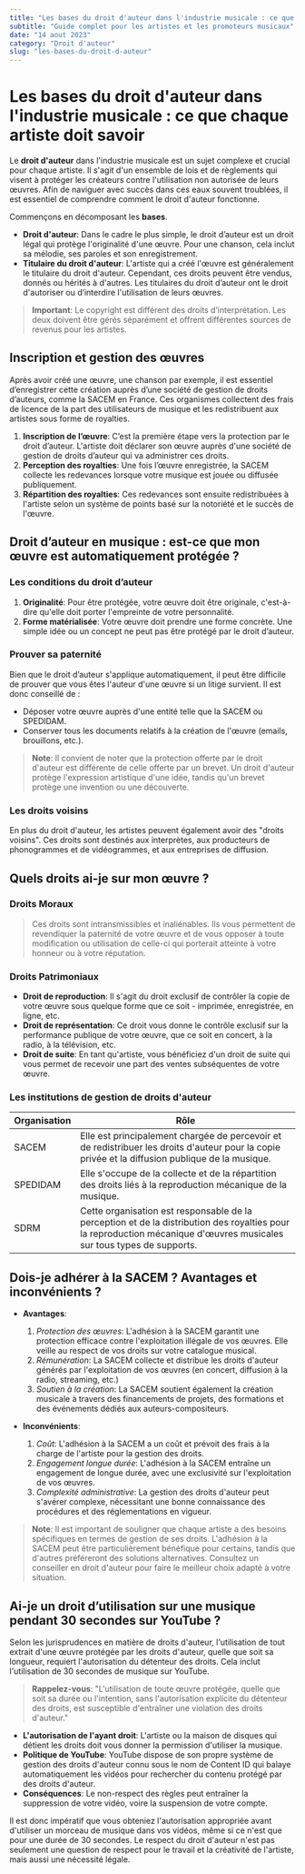 ```yaml
---
title: "Les bases du droit d'auteur dans l'industrie musicale : ce que chaque artiste doit savoir"
subtitle: "Guide complet pour les artistes et les promoteurs musicaux"
date: "14 aout 2023"
category: "Droit d'auteur"
slug: "les-bases-du-droit-d-auteur"
---
```


# Les bases du droit d'auteur dans l'industrie musicale : ce que chaque artiste doit savoir

Le **droit d'auteur** dans l'industrie musicale est un sujet complexe et crucial pour chaque artiste. Il s'agit d'un ensemble de lois et de règlements qui visent à protéger les créateurs contre l'utilisation non autorisée de leurs œuvres. Afin de naviguer avec succès dans ces eaux souvent troublées, il est essentiel de comprendre comment le droit d'auteur fonctionne.

Commençons en décomposant les **bases**.

-   **Droit d'auteur**: Dans le cadre le plus simple, le droit d’auteur est un droit légal qui protège l'originalité d'une œuvre. Pour une chanson, cela inclut sa mélodie, ses paroles et son enregistrement.
-   **Titulaire du droit d'auteur**: L'artiste qui a créé l'œuvre est généralement le titulaire du droit d'auteur. Cependant, ces droits peuvent être vendus, donnés ou hérités à d'autres. Les titulaires du droit d’auteur ont le droit d'autoriser ou d’interdire l'utilisation de leurs œuvres.

> **Important**: Le copyright est différent des droits d’interprétation. Les deux doivent être gérés séparément et offrent différentes sources de revenus pour les artistes.

## Inscription et gestion des œuvres

Après avoir créé une œuvre, une chanson par exemple, il est essentiel d’enregistrer cette création auprès d’une société de gestion de droits d’auteurs, comme la SACEM en France. Ces organismes collectent des frais de licence de la part des utilisateurs de musique et les redistribuent aux artistes sous forme de royalties.

1. **Inscription de l’œuvre**: C’est la première étape vers la protection par le droit d’auteur. L'artiste doit déclarer son œuvre auprès d'une société de gestion de droits d’auteur qui va administrer ces droits.
2. **Perception des royalties**: Une fois l’œuvre enregistrée, la SACEM collecte les redevances lorsque votre musique est jouée ou diffusée publiquement.
3. **Répartition des royalties**: Ces redevances sont ensuite redistribuées à l'artiste selon un système de points basé sur la notoriété et le succès de l'œuvre.

## Droit d’auteur en musique : est-ce que mon œuvre est automatiquement protégée ?

### Les conditions du droit d’auteur

1. **Originalité**: Pour être protégée, votre œuvre doit être originale, c'est-à-dire qu'elle doit porter l'empreinte de votre personnalité.
2. **Forme matérialisée**: Votre œuvre doit prendre une forme concrète. Une simple idée ou un concept ne peut pas être protégé par le droit d’auteur.

### Prouver sa paternité

Bien que le droit d’auteur s'applique automatiquement, il peut être difficile de prouver que vous êtes l'auteur d'une œuvre si un litige survient. Il est donc conseillé de :

-   Déposer votre œuvre auprès d'une entité telle que la SACEM ou SPEDIDAM.
-   Conserver tous les documents relatifs à la création de l'œuvre (emails, brouillons, etc.).

> **Note**: Il convient de noter que la protection offerte par le droit d'auteur est différente de celle offerte par un brevet. Un droit d'auteur protège l'expression artistique d'une idée, tandis qu'un brevet protège une invention ou une découverte.

### Les droits voisins

En plus du droit d'auteur, les artistes peuvent également avoir des "droits voisins". Ces droits sont destinés aux interprètes, aux producteurs de phonogrammes et de vidéogrammes, et aux entreprises de diffusion.

## Quels droits ai-je sur mon œuvre ?

### Droits Moraux

> Ces droits sont intransmissibles et inaliénables. Ils vous permettent de revendiquer la paternité de votre œuvre et de vous opposer à toute modification ou utilisation de celle-ci qui porterait atteinte à votre honneur ou à votre réputation.

### Droits Patrimoniaux

-   **Droit de reproduction**: Il s'agit du droit exclusif de contrôler la copie de votre œuvre sous quelque forme que ce soit - imprimée, enregistrée, en ligne, etc.
-   **Droit de représentation**: Ce droit vous donne le contrôle exclusif sur la performance publique de votre œuvre, que ce soit en concert, à la radio, à la télévision, etc.
-   **Droit de suite**: En tant qu'artiste, vous bénéficiez d'un droit de suite qui vous permet de recevoir une part des ventes subséquentes de votre œuvre.

### Les institutions de gestion de droits d'auteur

| Organisation | Rôle                                                                                                                                                                  |
| ------------ | --------------------------------------------------------------------------------------------------------------------------------------------------------------------- |
| SACEM        | Elle est principalement chargée de percevoir et de redistribuer les droits d'auteur pour la copie privée et la diffusion publique de la musique.                      |
| SPEDIDAM     | Elle s'occupe de la collecte et de la répartition des droits liés à la reproduction mécanique de la musique.                                                          |
| SDRM         | Cette organisation est responsable de la perception et de la distribution des royalties pour la reproduction mécanique d'œuvres musicales sur tous types de supports. |

## Dois-je adhérer à la SACEM ? Avantages et inconvénients ?

-   **Avantages**:

    1. _Protection des œuvres_: L'adhésion à la SACEM garantit une protection efficace contre l'exploitation illégale de vos œuvres. Elle veille au respect de vos droits sur votre catalogue musical.
    2. _Rémunération_: La SACEM collecte et distribue les droits d'auteur générés par l'exploitation de vos œuvres (en concert, diffusion à la radio, streaming, etc.)
    3. _Soutien à la création_: La SACEM soutient également la création musicale à travers des financements de projets, des formations et des événements dédiés aux auteurs-compositeurs.

-   **Inconvénients**:
    1. _Coût_: L'adhésion à la SACEM a un coût et prévoit des frais à la charge de l'artiste pour la gestion des droits.
    2. _Engagement longue durée_: L'adhésion à la SACEM entraîne un engagement de longue durée, avec une exclusivité sur l'exploitation de vos œuvres.
    3. _Complexité administrative_: La gestion des droits d'auteur peut s'avérer complexe, nécessitant une bonne connaissance des procédures et des réglementations en vigueur.

> **Note**: Il est important de souligner que chaque artiste a des besoins spécifiques en termes de gestion de ses droits. L'adhésion à la SACEM peut être particulièrement bénéfique pour certains, tandis que d'autres préféreront des solutions alternatives. Consultez un conseiller en droit d'auteur pour faire le meilleur choix adapté à votre situation.

## Ai-je un droit d’utilisation sur une musique pendant 30 secondes sur YouTube ?

Selon les jurisprudences en matière de droits d'auteur, l'utilisation de tout extrait d'une œuvre protégée par les droits d'auteur, quelle que soit sa longueur, requiert l'autorisation du détenteur des droits. Cela inclut l'utilisation de 30 secondes de musique sur YouTube.

> **Rappelez-vous**: "L'utilisation de toute œuvre protégée, quelle que soit sa durée ou l'intention, sans l'autorisation explicite du détenteur des droits, est susceptible d'entraîner une violation des droits d'auteur."

-   **L'autorisation de l'ayant droit**: L'artiste ou la maison de disques qui détient les droits doit vous donner la permission d'utiliser la musique.
-   **Politique de YouTube**: YouTube dispose de son propre système de gestion des droits d'auteur connu sous le nom de Content ID qui balaye automatiquement les vidéos pour rechercher du contenu protégé par des droits d'auteur.
-   **Conséquences**: Le non-respect des règles peut entraîner la suppression de votre vidéo, voire la suspension de votre compte.

Il est donc impératif que vous obteniez l'autorisation appropriée avant d'utiliser un morceau de musique dans vos vidéos, même si ce n'est que pour une durée de 30 secondes. Le respect du droit d'auteur n'est pas seulement une question de respect pour le travail et la créativité de l'artiste, mais aussi une nécessité légale.
